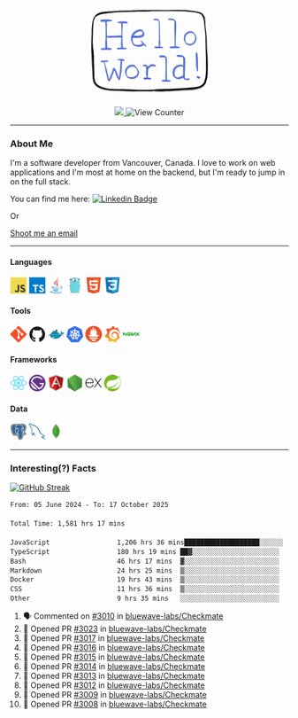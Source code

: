 <div align="center">
    <img src="./img/hello_world.webp" height="200px" width="">
    <div>
        <a href="https://www.linkedin.com/in/ajhollid">
            <img src="https://img.shields.io/badge/LinkedIn-blue"/>
        </a>
        <img src="https://komarev.com/ghpvc/?username=ajhollid&color=yellow" alt="View Counter">
    </div>
</div>

---

### About Me

I'm a software developer from Vancouver, Canada. I love to work on web applications and I'm most at home on the backend, but I'm ready to jump in on the full stack.

You can find me here: [![Linkedin Badge](https://img.shields.io/badge/-ajhollid-blue?style=flat&logo=Linkedin&logoColor=white)](https://www.linkedin.com/in/ajhollid)

Or

[Shoot me an email](mailto:ajhollid@gmail.com)

---

#### Languages

<div>
    <img src="./img/devicons/javascript-original.svg" width=30 height=30 alt="JavaScript">
    <img src="/img/devicons/typescript-original.svg" width=30 height=30 alt="TypeScript">
    <img src="./img/devicons/java-original.svg" width=30 height=30 alt="Java">
    <img src="./img/devicons/go-original.svg" width=30 height=30 alt="Golang">
    <img src="./img/devicons/html5-original.svg" width=30 height=30 alt="HTML 5">
    <img src="./img/devicons/css3-original.svg" width=30 height=30 alt="CSS 3">
</div>

#### Tools

<div>
    <img src="./img/devicons/git-original.svg" width=30 height=30 alt="Git">
    <img src="./img/devicons/github-original.svg" width=30 height=30 alt="Github">
    <img src="./img/devicons/docker-original.svg" width=30 
    height=30 alt="Docker">
    <img src="./img/devicons/kubernetes-original.svg" width=30 height=30 alt="K8">
    <img src="./img/devicons/prometheus-original.svg" width=30 height=30 alt="Prometheus">
    <img src="./img/devicons/grafana-original.svg" width=30 height=30 alt="Grafana">
    <img src="./img/devicons/nginx-original.svg" width=30 height=30 alt="Nginx">
</div>

#### Frameworks

<div>
    <img src="./img/devicons/react-original.svg" width=30 height=30 alt="React">
    <img src="./img/devicons/gatsby-original.svg" width=30 height=30 alt="Gatsby">
    <img src="./img/devicons/angularjs-original.svg" width=30 height=30 alt="AngularJS">
    <img src="./img/devicons/nodejs-original.svg" width=30 height=30 alt="NodeJS">
    <img src="./img/devicons/express-original.svg" width=30 height=30 alt="Express">
    <img src="./img/devicons/spring-original.svg" width=30 height=30 alt="Spring">
</div>

#### Data

<div>
    <img src="./img/devicons/postgresql-original.svg" width=30 height=30 alt="Postgresql">
    <img src="./img/devicons/mysql-original.svg" width=30 height=30 alt="Mysql">
    <img src="./img/devicons/mongodb-original.svg" width=30 height=30 alt="MongoDB">
</div>

---

### Interesting(?) Facts

[![GitHub Streak](http://github-readme-streak-stats.herokuapp.com?user=ajhollid)](https://git.io/streak-stats)

 <!--START_SECTION:waka-->

```txt
From: 05 June 2024 - To: 17 October 2025

Total Time: 1,581 hrs 17 mins

JavaScript                 1,206 hrs 36 mins███████████████████░░░░░░   75.85 %
TypeScript                 180 hrs 19 mins ██▓░░░░░░░░░░░░░░░░░░░░░░   11.33 %
Bash                       46 hrs 17 mins  ▓░░░░░░░░░░░░░░░░░░░░░░░░   02.91 %
Markdown                   24 hrs 25 mins  ▒░░░░░░░░░░░░░░░░░░░░░░░░   01.54 %
Docker                     19 hrs 43 mins  ▒░░░░░░░░░░░░░░░░░░░░░░░░   01.24 %
CSS                        11 hrs 36 mins  ▒░░░░░░░░░░░░░░░░░░░░░░░░   00.73 %
Other                      9 hrs 35 mins   ░░░░░░░░░░░░░░░░░░░░░░░░░   00.60 %
```

<!--END_SECTION:waka-->


<!--START_SECTION:activity-->
1. 🗣 Commented on [#3010](https://github.com/bluewave-labs/Checkmate/issues/3010#issuecomment-3412736237) in [bluewave-labs/Checkmate](https://github.com/bluewave-labs/Checkmate)
2. 💪 Opened PR [#3023](undefined) in [bluewave-labs/Checkmate](https://github.com/bluewave-labs/Checkmate)
3. 💪 Opened PR [#3017](undefined) in [bluewave-labs/Checkmate](https://github.com/bluewave-labs/Checkmate)
4. 💪 Opened PR [#3016](undefined) in [bluewave-labs/Checkmate](https://github.com/bluewave-labs/Checkmate)
5. 💪 Opened PR [#3015](undefined) in [bluewave-labs/Checkmate](https://github.com/bluewave-labs/Checkmate)
6. 💪 Opened PR [#3014](undefined) in [bluewave-labs/Checkmate](https://github.com/bluewave-labs/Checkmate)
7. 💪 Opened PR [#3013](undefined) in [bluewave-labs/Checkmate](https://github.com/bluewave-labs/Checkmate)
8. 💪 Opened PR [#3012](undefined) in [bluewave-labs/Checkmate](https://github.com/bluewave-labs/Checkmate)
9. 💪 Opened PR [#3009](undefined) in [bluewave-labs/Checkmate](https://github.com/bluewave-labs/Checkmate)
10. 💪 Opened PR [#3008](undefined) in [bluewave-labs/Checkmate](https://github.com/bluewave-labs/Checkmate)
<!--END_SECTION:activity-->

